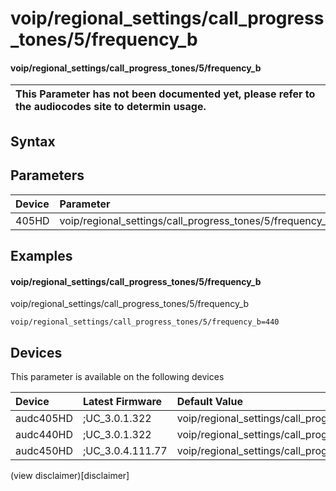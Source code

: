 ﻿---
description: voip/regional_settings/call_progress_tones/5/frequency_b
search: false
---

# voip/regional_settings/call_progress_tones/5/frequency_b

#### voip/regional_settings/call_progress_tones/5/frequency_b


| This Parameter has not been documented yet, please refer to the audiocodes site to determin usage.  | 
| :--- |

## Syntax

## Parameters
|Device|Parameter|value|Description|
|:---|:---|:---|:---|
| 405HD | voip/regional_settings/call_progress_tones/5/frequency_b |  |  |

## Examples
#### voip/regional_settings/call_progress_tones/5/frequency_b

voip/regional_settings/call_progress_tones/5/frequency_b

```
voip/regional_settings/call_progress_tones/5/frequency_b=440
```

## Devices
This parameter is available on the following devices

| Device | Latest Firmware | Default Value |
|:---|:---|:---|
| audc405HD | ;UC_3.0.1.322 | voip/regional_settings/call_progress_tones/5/frequency_b=440 
| audc440HD | ;UC_3.0.1.322 | voip/regional_settings/call_progress_tones/5/frequency_b=440 
| audc450HD | ;UC_3.0.4.111.77 | voip/regional_settings/call_progress_tones/5/frequency_b=440 

(view disclaimer)[disclaimer]
